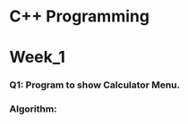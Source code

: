 # C++ Programming
<h1>Week_1</h1>
<h3>Q1: Program to show Calculator Menu.</h3> 
<h3>Algorithm:</h3>

